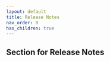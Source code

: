 ```yaml
---
layout: default
title: Release Notes
nav_order: 8
has_children: true
---
```


## Section for Release Notes

